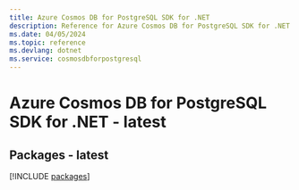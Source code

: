 ```yaml
---
title: Azure Cosmos DB for PostgreSQL SDK for .NET
description: Reference for Azure Cosmos DB for PostgreSQL SDK for .NET
ms.date: 04/05/2024
ms.topic: reference
ms.devlang: dotnet
ms.service: cosmosdbforpostgresql
---
```

# Azure Cosmos DB for PostgreSQL SDK for .NET - latest
## Packages - latest
[!INCLUDE [packages](cosmos-db-for-postgresql-index.md)]
